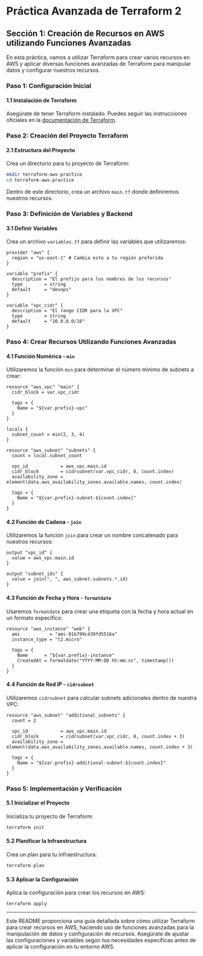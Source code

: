 
# Práctica Avanzada de Terraform 2

## Sección 1: Creación de Recursos en AWS utilizando Funciones Avanzadas

En esta práctica, vamos a utilizar Terraform para crear varios recursos en AWS y aplicar diversas funciones avanzadas de Terraform para manipular datos y configurar nuestros recursos.

### Paso 1: Configuración Inicial

#### 1.1 Instalación de Terraform

Asegúrate de tener Terraform instalado. Puedes seguir las instrucciones oficiales en la [documentación de Terraform](https://learn.hashicorp.com/tutorials/terraform/install-cli).

### Paso 2: Creación del Proyecto Terraform

#### 2.1 Estructura del Proyecto

Crea un directorio para tu proyecto de Terraform:

```bash
mkdir terraform-aws-practice
cd terraform-aws-practice
```

Dentro de este directorio, crea un archivo `main.tf` donde definiremos nuestros recursos.

### Paso 3: Definición de Variables y Backend

#### 3.1 Definir Variables

Crea un archivo `variables.tf` para definir las variables que utilizaremos:

```hcl
provider "aws" {
  region = "us-east-1" # Cambia esto a tu región preferida
}

variable "prefix" {
  description = "El prefijo para los nombres de los recursos"
  type        = string
  default     = "devops"
}

variable "vpc_cidr" {
  description = "El rango CIDR para la VPC"
  type        = string
  default     = "10.0.0.0/16"
}
```

### Paso 4: Crear Recursos Utilizando Funciones Avanzadas

#### 4.1 Función Numérica - `min`

Utilizaremos la función `min` para determinar el número mínimo de subnets a crear:

```hcl
resource "aws_vpc" "main" {
  cidr_block = var.vpc_cidr

  tags = {
    Name = "${var.prefix}-vpc"
  }
}

locals {
  subnet_count = min(2, 3, 4)
}

resource "aws_subnet" "subnets" {
  count = local.subnet_count

  vpc_id            = aws_vpc.main.id
  cidr_block        = cidrsubnet(var.vpc_cidr, 8, count.index)
  availability_zone = element(data.aws_availability_zones.available.names, count.index)

  tags = {
    Name = "${var.prefix}-subnet-${count.index}"
  }
}
```

#### 4.2 Función de Cadena - `join`

Utilizaremos la función `join` para crear un nombre concatenado para nuestros recursos:

```hcl
output "vpc_id" {
  value = aws_vpc.main.id
}

output "subnet_ids" {
  value = join(", ", aws_subnet.subnets.*.id)
}
```

#### 4.3 Función de Fecha y Hora - `formatdate`

Usaremos `formatdate` para crear una etiqueta con la fecha y hora actual en un formato específico:

```hcl
resource "aws_instance" "web" {
  ami           = "ami-01b799c439fd5516a"
  instance_type = "t2.micro"

  tags = {
    Name      = "${var.prefix}-instance"
    CreatedAt = formatdate("YYYY-MM-DD hh:mm:ss", timestamp())
  }
}
```

#### 4.4 Función de Red IP - `cidrsubnet`

Utilizaremos `cidrsubnet` para calcular subnets adicionales dentro de nuestra VPC:

```hcl
resource "aws_subnet" "additional_subnets" {
  count = 2

  vpc_id            = aws_vpc.main.id
  cidr_block        = cidrsubnet(var.vpc_cidr, 8, count.index + 3)
  availability_zone = element(data.aws_availability_zones.available.names, count.index + 3)

  tags = {
    Name = "${var.prefix}-additional-subnet-${count.index}"
  }
}
```

### Paso 5: Implementación y Verificación

#### 5.1 Inicializar el Proyecto

Inicializa tu proyecto de Terraform:

```bash
terraform init
```

#### 5.2 Planificar la Infraestructura

Crea un plan para tu infraestructura:

```bash
terraform plan
```

#### 5.3 Aplicar la Configuración

Aplica la configuración para crear los recursos en AWS:

```bash
terraform apply
```

---

Este README proporciona una guía detallada sobre cómo utilizar Terraform para crear recursos en AWS, haciendo uso de funciones avanzadas para la manipulación de datos y configuración de recursos. Asegúrate de ajustar las configuraciones y variables según tus necesidades específicas antes de aplicar la configuración en tu entorno AWS.
